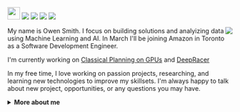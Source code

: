 <a href="https://github.com/owenps/owenps"><img src="https://komarev.com/ghpvc/?username=owenps&color=orange&style=flat-square&label=Views:" height=28/></a>
<a href="https://owensmith.page"><img src="https://img.shields.io/badge/WEBSITE-%23FF7139.svg?&style=for-the-badge&logo=googlechrome&logoColor=white"></a>
<a href="https://owensmith.page/assets/pdf/OwenSmith_Resume.pdf"><img src="https://img.shields.io/badge/Resume-%23E01F3D.svg?&style=for-the-badge&logoColor=white"/></a>
<a href="https://www.linkedin.com/in/owenpsmith/"><img src="https://img.shields.io/badge/linkedin-%230077B5.svg?&style=for-the-badge&logo=linkedin&logoColor=white"/></a>
<a href="mailto:owen.smith@mail.mcgill.ca"><img src="https://img.shields.io/badge/email-%238B89CC.svg?&style=for-the-badge&logo=protonmail&logoColor=white"/></a> 

<img align="right" src="https://media4.giphy.com/media/iKETB1MBCKFLG/giphy.gif?cid=ecf05e472y4reser0ui23zrfce1zo39gag923vwknr45ucmq&rid=giphy.gif&ct=g">

My name is Owen Smith. I focus on building solutions and analyizing data using Machine Learning and AI. In March I'll be joining Amazon in Toronto as a Software Development Engineer.

I'm currently working on [Classical Planning on GPUs](https://github.com/owenps/ParallelPlanners.jl) and [DeepRacer](https://aws.amazon.com/deepracer/)  

In my free time, I love working on passion projects, researching, and learning new technologies to improve my skillsets. I'm always happy to talk about new project, opportunities, or any questions you may have. 

<details>
  <summary> <b> More about me </b> </summary>
  
  * Computer Science @ McGill University (Class of 2021) 
  
</details>
